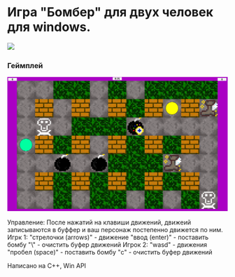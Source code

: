 # Игра "Бомбер" для двух человек для windows.

[<img src="Info/I_Icon.ico" width="160"/>](Info/I_Icon.ico)

### Геймплей

[<img src="Info/in_game.jpg" width="600"/>](Info/in_game.jpg)
	
Управление:
	После нажатий на клавиши движений, движеий записываются в буффер и ваш персонаж постепенно движется по ним.
	Игрк 1:
		"стрелочки (arrows)" - движение
		"ввод (enter)" - поставить бомбу
		"\\" - очистить буфер движений
	Игрок 2:
		"wasd" - движения
		"пробел (space)" - поставить бомбу
		"c" - очистить буфер движений

Написано на C++, Win API